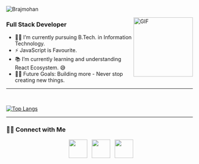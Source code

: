 ![Brajmohan](https://github.com/brajmohanT/HTML-CSS_DesignCourse/blob/main/chrome_mO2T4AapTs.gif)

<img align="right" alt="GIF" height="160px" src="https://media.giphy.com/media/du3J3cXyzhj75IOgvA/giphy.gif" />

### Full Stack Developer  


- 👨‍💻 I’m currently pursuing B.Tech. in Information Technology.
- ⚡ JavaScript is Favourite.
- 📚 I’m currently learning and understanding React Ecosystem. 😅
- 💪🏼 Future Goals: Building more - Never stop creating new things.
---
</br>

[![Top Langs](https://github-readme-stats.vercel.app/api/top-langs/?username=brajmohanT&layout=compact&text_color=daf7dc&bg_color=151515)](https://github.com/brajmohanT/github-readme-stats)

---
<h3> 🤝🏻 Connect with Me </h3>
<p align="center">
&nbsp; <a href="https://twitter.com/brajmohant01" target="_blank" rel="noopener noreferrer"><img src="https://img.icons8.com/plasticine/100/000000/twitter.png" width="50" /></a>   
&nbsp; <a href="https://www.linkedin.com/in/brajmohan-tikarya-88543b190/" target="_blank" rel="noopener noreferrer"><img src="https://img.icons8.com/plasticine/100/000000/linkedin.png" width="50" /></a>
&nbsp; <a href="mailto:bmtikarya@gmail.com" target="_blank" rel="noopener noreferrer"><img src="https://img.icons8.com/plasticine/100/000000/gmail.png"  width="50" /></a>
</p>
<br>

<!-- <img align="center" src="https://github-readme-stats.vercel.app/api?username=brajmohanT&include_all_commits=true&count_private=true&show_icons=true&line_height=20&title_color=7A7ADB&icon_color=2234AE&text_color=D3D3D3&bg_color=0,000000,130F40" alt="brajmohanT's Github Stats">
 -->


<!---
brajmohanT/brajmohanT is a ✨ special ✨ repository because its `README.md` (this file) appears on your GitHub profile.
You can click the Preview link to take a look at your changes.
--->
